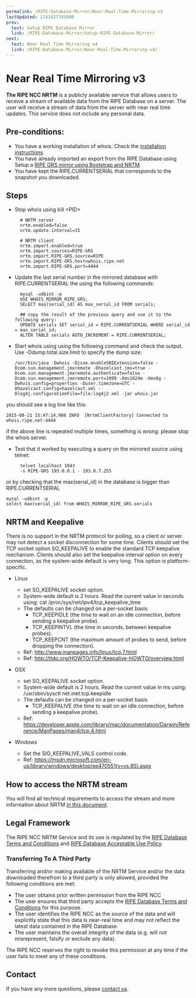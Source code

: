 ```yaml
---
permalink: /RIPE-Database-Mirror/Near-Real-Time-Mirroring-v3
lastUpdated: 1743427745000
prev:
  text: Setup RIPE Database Mirror
  link: /RIPE-Database-Mirror/Setup-RIPE-Database-Mirror/
next:
  text: Near Real Time Mirroring v4
  link: /RIPE-Database-Mirror/Near-Real-Time-Mirroring-v4/
---
```


# Near Real Time Mirroring v3

**The RIPE NCC NRTM** is a publicly available service that allows users to receive a stream of available data from the RIPE Database on a server. The user will receive a stream of data from the server with near real time updates. This service does not include any personal data.

## Pre-conditions:

* You have a working installation of whois. Check the [installation instructions](../Installation-and-Development/Installation-instructions/#installation-instructions).
* You have already imported an export from the RIPE Database using Setup a [RIPE GRS mirror using Bootstrap and NRTM](../RIPE-Database-Mirror/Setup-RIPE-Database-Mirror/#setup-ripe-database-mirror).
* You have kept the RIPE.CURRENTSERIAL that corresponds to the snapshot you downloaded.

## Steps

* Stop whois using kill &lt;PID&gt;

        # NRTM server
        nrtm.enabled=false
        nrtm.update.interval=15

        # NRTM client
        nrtm.import.enabled=true
        nrtm.import.sources=RIPE-GRS
        nrtm.import.RIPE-GRS.source=RIPE
        nrtm.import.RIPE-GRS.host=whois.ripe.net
        nrtm.import.RIPE-GRS.port=4444

* Update the last serial number in the mirrored database with RIPE.CURRENTSERIAL the using the following commands:

        mysql -udbint -p
        USE WHOIS_MIRROR_RIPE_GRS;
        SELECT max(serial_id) AS max_serial_id FROM serials;

        ## copy the result of the previous query and use it to the following query:
        UPDATE serials SET serial_id = RIPE.CURRENTSERIAL WHERE serial_id = max_serial_id;
        ALTER TABLE serials AUTO_INCREMENT = RIPE.CURRENTSERIAL;

* Start whois using using the following command and check the output. Use -Ddump.total.size.limit to specify the dump size:

      /usr/bin/java -Dwhois -Djsse.enableSNIExtension=false -Dcom.sun.management.jmxremote -Dhazelcast.jmx=true -Dcom.sun.management.jmxremote.authenticate=false -Dcom.sun.management.jmxremote.port=1099 -Xms1024m -Xmx8g -Dwhois.config=properties -Duser.timezone=UTC -Dhazelcast.config=hazelcast.xml -Dlog4j.configurationFile=file:log4j2.xml -jar whois.jar

you should see a log line like this:

    2015-08-21 15:47:14,908 INFO  [NrtmClientFactory] Connected to whois.ripe.net:4444

if the above line is repeated multiple times, something is wrong. please stop the whois server.

* Test that it worked by executing a query on the mirrored source using telnet:

        telnet localhost 1043
        -s RIPE-GRS 193.0.0.1 - 193.0.7.255

or by checking that the max(serial_id) in the database is bigger than RIPE.CURRENTSERIAL

    mysql -udbint -p
    select max(serial_id) from WHOIS_MIRROR_RIPE_GRS.serials


## NRTM and Keepalive

There is no support in the NRTM protocol for polling, so a client or server may not detect a socket disconnection for some time. Clients should set the TCP socket option SO_KEEPALIVE to enable the standard TCP keepalive mechanism. Clients should also set the keepalive interval option on every connection, as the system-wide default is very long. This option is platform-specific.

* Linux
  * set SO_KEEPALIVE socket option.
  * System-wide default is 2 hours. Read the current value in seconds using: cat /proc/sys/net/ipv4/tcp_keepalive_time
  * The defaults can be changed on a per-socket basis
     * TCP_KEEPIDLE (the time to wait on an idle connection, before sending a keepalive probe).
     * TCP_KEEPINTVL (the time in seconds, between keepalive probes).
     * TCP_KEEPCNT (the maximum amount of probes to send, before dropping the connection).
  * Ref: http://www.manpages.info/linux/tcp.7.html
  * Ref: http://tldp.org/HOWTO/TCP-Keepalive-HOWTO/overview.html

* OSX 
  * set SO_KEEPALIVE socket option.
  * System-wide default is 2 hours. Read the current value in ms using: /usr/sbin/sysctl net.inet.tcp.keepidle
  * The defaults can be changed on a per-socket basis
     * TCP_KEEPALIVE (the time to wait on an idle connection, before sending a keepalive probe).
  * Ref: https://developer.apple.com/library/mac/documentation/Darwin/Reference/ManPages/man4/tcp.4.html

* Windows
  * Set the SIO_KEEPALIVE_VALS control code.
  * Ref: https://msdn.microsoft.com/en-us/library/windows/desktop/ee470551(v=vs.85).aspx


## How to access the NRTM stream

You will find all technical requirements to access the stream and more information about NRTM [in this document](../RIPE-Database-Mirror/Access-to-NRTM/#access-to-nrtm).


## Legal Framework

The RIPE NCC NRTM Service and its use is regulated by the [RIPE Database Terms and Conditions](../Legal-Information/#) and [RIPE Database Acceptable Use Policy](../RIPE-Database-Acceptable-Use-Policy/#ripe-database-acceptable-use-policy).

### Transferring To A Third Party 
Transferring and/or making available of the NRTM Service and/or the data downloaded therefrom to a third party is only allowed, provided the following conditions are met:

* The user obtains prior written permission from the RIPE NCC
* The user ensures that third party accepts the [RIPE Database Terms and Conditions](../Legal-Information/#) for this purpose.
* The user identifies the RIPE NCC as the source of the data and will explicitly state that this data is near-real time and may not reflect the latest data contained in the RIPE Database.
* The user maintains the overall integrity of the data (e.g. will not misrepresent, falsify or exclude any data).

The RIPE NCC reserves the right to revoke this permission at any time if the user fails to meet any of these conditions.


## Contact

If you have any more questions, please [contact us](https://www.ripe.net/contact-form?topic=ripe_dbm).
